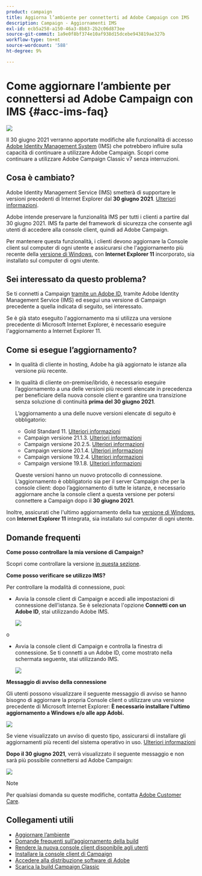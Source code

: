 ```yaml
---
product: campaign
title: Aggiorna l’ambiente per connetterti ad Adobe Campaign con IMS
description: Campaign - Aggiornamenti IMS
exl-id: ecb5a258-a150-46a3-8b83-2b2c06d873ee
source-git-commit: 1a9e0f8bf374e10af938d15dcebe943819ae327b
workflow-type: tm+mt
source-wordcount: '588'
ht-degree: 9%

---
```


# Come aggiornare l’ambiente per connettersi ad Adobe Campaign con IMS {#acc-ims-faq}

![](../../assets/v7-only.svg)

Il 30 giugno 2021 verranno apportate modifiche alle funzionalità di accesso [Adobe Identity Management System](https://helpx.adobe.com/enterprise/using/identity.html) (IMS) che potrebbero influire sulla capacità di continuare a utilizzare Adobe Campaign. Scopri come continuare a utilizzare Adobe Campaign Classic v7 senza interruzioni.

## Cosa è cambiato?

Adobe Identity Management Service (IMS) smetterà di supportare le versioni precedenti di Internet Explorer dal **30 giugno 2021**. [Ulteriori informazioni](https://helpx.adobe.com/x-productkb/global/update-operating-system-and-browser.html).

Adobe intende preservare la funzionalità IMS per tutti i clienti a partire dal 30 giugno 2021. IMS fa parte del framework di sicurezza che consente agli utenti di accedere alla console client, quindi ad Adobe Campaign.

Per mantenere questa funzionalità, i clienti devono aggiornare la Console client sul computer di ogni utente e assicurarsi che l&#39;aggiornamento più recente della [versione di Windows](../../rn/using/compatibility-matrix.md#ClientConsoleoperatingsystems), con **Internet Explorer 11** incorporato, sia installato sul computer di ogni utente.

## Sei interessato da questo problema?

Se ti connetti a Campaign [tramite un Adobe ID](../../integrations/using/about-adobe-id.md), tramite Adobe Identity Management Service (IMS) ed esegui una versione di Campaign precedente a quella indicata di seguito, sei interessato.

Se è già stato eseguito l&#39;aggiornamento ma si utilizza una versione precedente di Microsoft Internet Explorer, è necessario eseguire l&#39;aggiornamento a Internet Explorer 11.

## Come si esegue l’aggiornamento?

* In qualità di cliente in hosting, Adobe ha già aggiornato le istanze alla versione più recente.

* In qualità di cliente on-premise/ibrido, è necessario eseguire l’aggiornamento a una delle versioni più recenti elencate in precedenza per beneficiare della nuova console client e garantire una transizione senza soluzione di continuità **prima del 30 giugno 2021**.

   L’aggiornamento a una delle nuove versioni elencate di seguito è obbligatorio:

   * Gold Standard 11. [Ulteriori informazioni](../../rn/using/gold-standard.md)
   * Campaign versione 21.1.3. [Ulteriori informazioni](../../rn/using/latest-release.md)
   * Campaign versione 20.2.5. [Ulteriori informazioni](../../rn/using/release--20-2.md)
   * Campaign versione 20.1.4. [Ulteriori informazioni](../../rn/using/release--20-1.md)
   * Campaign versione 19.2.4. [Ulteriori informazioni](../../rn/using/release--19-2.md)
   * Campaign versione 19.1.8. [Ulteriori informazioni](../../rn/using/release--19-1.md)

   Queste versioni hanno un nuovo protocollo di connessione. L’aggiornamento è obbligatorio sia per il server Campaign che per la console client: dopo l’aggiornamento di tutte le istanze, è necessario aggiornare anche la console client a questa versione per potersi connettere a Campaign dopo il **30 giugno 2021**.

Inoltre, assicurati che l&#39;ultimo aggiornamento della tua [versione di Windows](../../rn/using/compatibility-matrix.md#ClientConsoleoperatingsystems), con **Internet Explorer 11** integrata, sia installato sul computer di ogni utente.

## Domande frequenti

**Come posso controllare la mia versione di Campaign?**

Scopri come controllare la versione [in questa sezione](../../platform/using/launching-adobe-campaign.md#getting-your-campaign-version).


**Come posso verificare se utilizzo IMS?**

Per controllare la modalità di connessione, puoi:

* Avvia la console client di Campaign e accedi alle impostazioni di connessione dell’istanza. Se è selezionata l&#39;opzione **Connetti con un Adobe ID**, stai utilizzando Adobe IMS.

   ![](../../integrations/using/assets/ims_1.png)

o

* Avvia la console client di Campaign e controlla la finestra di connessione. Se ti connetti a un Adobe ID, come mostrato nella schermata seguente, stai utilizzando IMS.

   ![](../../integrations/using/assets/adobeID.png)

**Messaggio di avviso della connessione**

Gli utenti possono visualizzare il seguente messaggio di avviso se hanno bisogno di aggiornare la propria Console client o utilizzare una versione precedente di Microsoft Internet Explorer: **È necessario installare l&#39;ultimo aggiornamento a Windows e/o alle app Adobi.**

![](../../integrations/using/assets/do-not-localize/errorMsg.png)

Se viene visualizzato un avviso di questo tipo, assicurarsi di installare gli aggiornamenti più recenti del sistema operativo in uso. [Ulteriori informazioni](https://helpx.adobe.com/x-productkb/global/update-operating-system-and-browser.html)

**Dopo il 30 giugno 2021**, verrà visualizzato il seguente messaggio e non sarà più possibile connettersi ad Adobe Campaign:

![](../../integrations/using/assets/do-not-localize/errorUpdateReq.png)

>[!NOTE]
>
>Per qualsiasi domanda su queste modifiche, contatta [Adobe Customer Care](https://helpx.adobe.com/it/enterprise/admin-guide.html/enterprise/using/support-for-experience-cloud.ug.html).

## Collegamenti utili

* [Aggiornare l’ambiente](../../production/using/build-upgrade.md)
* [Domande frequenti sull’aggiornamento della build](../../platform/using/faq-build-upgrade.md)
* [Rendere la nuova console client disponibile agli utenti](../../installation/using/client-console-availability-for-windows.md)
* [Installare la console client di Campaign](../../installation/using/installing-the-client-console.md)
* [Accedere alla distribuzione software di Adobe](https://experienceleague.adobe.com/docs/experience-cloud/software-distribution/home.html?lang=en)
* [Scarica la build Campaign Classic](https://experience.adobe.com/#/downloads/content/software-distribution/it/campaign.html)
